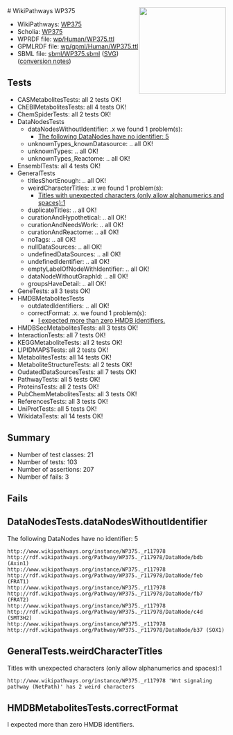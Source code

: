<img style="float: right; width: 200px" src="../logo.png" />
# WikiPathways WP375

* WikiPathways: [WP375](https://identifiers.org/wikipathways:WP375)
* Scholia: [WP375](https://scholia.toolforge.org/wikipathways/WP375)
* WPRDF file: [wp/Human/WP375.ttl](../wp/Human/WP375.ttl)
* GPMLRDF file: [wp/gpml/Human/WP375.ttl](../wp/gpml/Human/WP375.ttl)
* SBML file: [sbml/WP375.sbml](../sbml/WP375.sbml) ([SVG](../sbml/WP375.svg)) ([conversion notes](../sbml/WP375.txt))

## Tests
* CASMetabolitesTests: all 2 tests OK!
* ChEBIMetabolitesTests: all 4 tests OK!
* ChemSpiderTests: all 2 tests OK!
* DataNodesTests
    * dataNodesWithoutIdentifier: .x we found 1 problem(s):
        * [The following DataNodes have no identifier: 5](#d2d32fa4)
    * unknownTypes_knownDatasource: .. all OK!
    * unknownTypes: .. all OK!
    * unknownTypes_Reactome: .. all OK!
* EnsemblTests: all 4 tests OK!
* GeneralTests
    * titlesShortEnough: .. all OK!
    * weirdCharacterTitles: .x we found 1 problem(s):
        * [Titles with unexpected characters (only allow alphanumerics and spaces):1](#fda87b3f)
    * duplicateTitles: .. all OK!
    * curationAndHypothetical: .. all OK!
    * curationAndNeedsWork: .. all OK!
    * curationAndReactome: .. all OK!
    * noTags: .. all OK!
    * nullDataSources: .. all OK!
    * undefinedDataSources: .. all OK!
    * undefinedIdentifier: .. all OK!
    * emptyLabelOfNodeWithIdentifier: .. all OK!
    * dataNodeWithoutGraphId: .. all OK!
    * groupsHaveDetail: .. all OK!
* GeneTests: all 3 tests OK!
* HMDBMetabolitesTests
    * outdatedIdentifiers: .. all OK!
    * correctFormat: .x. we found 1 problem(s):
        * [I expected more than zero HMDB identifiers.](#ad154c1e)
* HMDBSecMetabolitesTests: all 3 tests OK!
* InteractionTests: all 7 tests OK!
* KEGGMetaboliteTests: all 2 tests OK!
* LIPIDMAPSTests: all 2 tests OK!
* MetabolitesTests: all 14 tests OK!
* MetaboliteStructureTests: all 2 tests OK!
* OudatedDataSourcesTests: all 7 tests OK!
* PathwayTests: all 5 tests OK!
* ProteinsTests: all 2 tests OK!
* PubChemMetabolitesTests: all 3 tests OK!
* ReferencesTests: all 3 tests OK!
* UniProtTests: all 5 tests OK!
* WikidataTests: all 14 tests OK!


## Summary

* Number of test classes: 21
* Number of tests: 103
* Number of assertions: 207
* Number of fails: 3

## Fails

<a name="d2d32fa4" />

## DataNodesTests.dataNodesWithoutIdentifier

The following DataNodes have no identifier: 5
```
http://www.wikipathways.org/instance/WP375._r117978 http://rdf.wikipathways.org/Pathway/WP375._r117978/DataNode/bdb (Axin1)
http://www.wikipathways.org/instance/WP375._r117978 http://rdf.wikipathways.org/Pathway/WP375._r117978/DataNode/feb (FRAT1)
http://www.wikipathways.org/instance/WP375._r117978 http://rdf.wikipathways.org/Pathway/WP375._r117978/DataNode/fb7 (FRAT2)
http://www.wikipathways.org/instance/WP375._r117978 http://rdf.wikipathways.org/Pathway/WP375._r117978/DataNode/c4d (SMT3H2)
http://www.wikipathways.org/instance/WP375._r117978 http://rdf.wikipathways.org/Pathway/WP375._r117978/DataNode/b37 (SOX1)
```

<a name="fda87b3f" />

## GeneralTests.weirdCharacterTitles

Titles with unexpected characters (only allow alphanumerics and spaces):1
```
http://www.wikipathways.org/instance/WP375._r117978 'Wnt signaling pathway (NetPath)' has 2 weird characters
```

<a name="ad154c1e" />

## HMDBMetabolitesTests.correctFormat

I expected more than zero HMDB identifiers.
